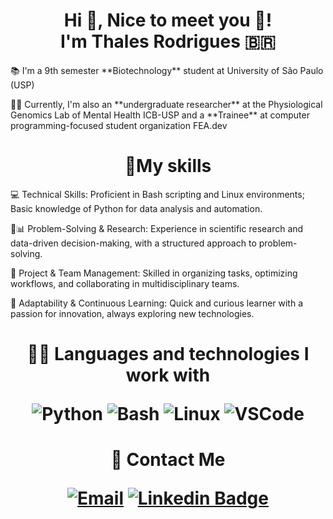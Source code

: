 <h1 align="center">Hi 👋, Nice to meet you 🙂!<br> I'm Thales Rodrigues 🇧🇷</h1>

<p align="left">📚 I'm a 9th semester **Biotechnology** student at University of São Paulo (USP) 

<p align="left">👨‍🔬 Currently, I'm also an **undergraduate researcher** at the Physiological Genomics Lab of Mental Health ICB-USP and a **Trainee** at computer programming-focused student organization FEA.dev

<h1 align="center">🚀My skills</h2> 
  
<p align="left">💻 Technical Skills: Proficient in Bash scripting and Linux environments; Basic knowledge of Python for data analysis and automation.
  
<p align="left">🥼📊 Problem-Solving & Research: Experience in scientific research and data-driven decision-making, with a structured approach to problem-solving.

<p align="left">📆 Project & Team Management: Skilled in organizing tasks, optimizing workflows, and collaborating in multidisciplinary teams.

<p align="left">🧠 Adaptability & Continuous Learning: Quick and curious learner with a passion for innovation, always exploring new technologies.


<h1 align="center">👨‍💻 Languages and technologies I work with



![Python](https://img.shields.io/badge/Python-14354C?style=for-the-badge&logo=python&logoColor=white)
![Bash](https://img.shields.io/badge/Shell_Script-121011?style=for-the-badge&logo=gnu-bash&logoColor=white)
![Linux](https://img.shields.io/badge/Linux-FCC624?style=for-the-badge&logo=linux&logoColor=black)
![VSCode](https://img.shields.io/badge/Visual_Studio_Code-0078D4?style=for-the-badge&logo=visual%20studio%20code&logoColor=white)


<h1 align="center">📨 Contact Me


  [![Email](https://img.shields.io/badge/Gmail-D14836?style=for-the-badge&logo=gmail&logoColor=white)](mailto:thalesvieira@usp.br)
  [![Linkedin Badge](https://img.shields.io/badge/LinkedIn-0077B5?style=for-the-badge&logo=linkedin&logoColor=white)](https://www.linkedin.com/in/thales-vieira-rodrigues-79aa80212/)
</div>
